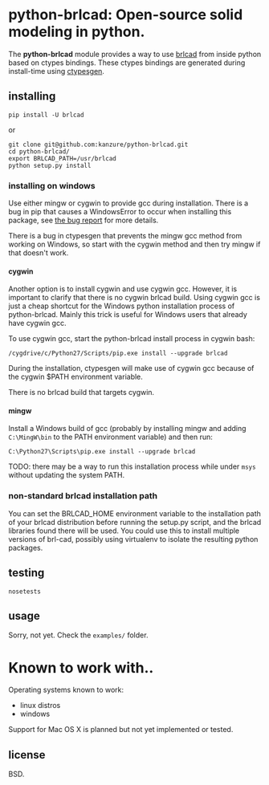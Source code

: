 # python-brlcad: Open-source solid modeling in python.

The **python-brlcad** module provides a way to use [brlcad](http://brlcad.org/)
from inside python based on ctypes bindings. These ctypes bindings are
generated during install-time using
[ctypesgen](https://github.com/kanzure/ctypesgen).

## installing

```
pip install -U brlcad
```

or

```
git clone git@github.com:kanzure/python-brlcad.git
cd python-brlcad/
export BRLCAD_PATH=/usr/brlcad
python setup.py install
```

### installing on windows

Use either mingw or cygwin to provide gcc during installation. There is a bug
in pip that causes a WindowsError to occur when installing this package, see
[the bug report](https://github.com/pypa/pip/pull/1263) for more details.

There is a bug in ctypesgen that prevents the mingw gcc method from working on
Windows, so start with the cygwin method and then try mingw if that doesn't
work.

#### cygwin

Another option is to install cygwin and use cygwin gcc. However, it is
important to clarify that there is no cygwin brlcad build. Using cygwin gcc is
just a cheap shortcut for the Windows python installation process of
python-brlcad. Mainly this trick is useful for Windows users that already have
cygwin gcc.

To use cygwin gcc, start the python-brlcad install process in cygwin bash:

```
/cygdrive/c/Python27/Scripts/pip.exe install --upgrade brlcad
```

During the installation, ctypesgen will make use of cygwin gcc because of the
cygwin $PATH environment variable.

There is no brlcad build that targets cygwin.

#### mingw

Install a Windows build of gcc (probably by installing mingw and adding
`C:\MingW\bin` to the PATH environment variable) and then run:

```
C:\Python27\Scripts\pip.exe install --upgrade brlcad
```

TODO: there may be a way to run this installation process while under `msys`
without updating the system PATH.

### non-standard brlcad installation path

You can set the BRLCAD_HOME environment variable to the installation path of
your brlcad distribution before running the setup.py script, and the brlcad
libraries found there will be used.
You could use this to install multiple versions of brl-cad, possibly using
virtualenv to isolate the resulting python packages.

## testing

```
nosetests
```

## usage

Sorry, not yet. Check the `examples/` folder.

# Known to work with..

Operating systems known to work:

* linux distros
* windows

Support for Mac OS X is planned but not yet implemented or tested.

## license

BSD.
